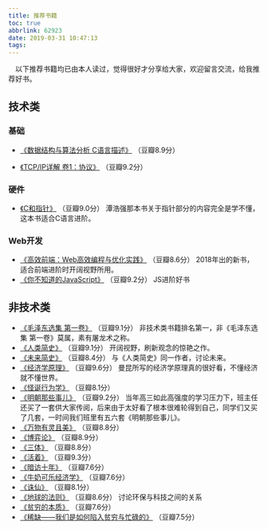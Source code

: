 ```yaml
---
title: 推荐书籍
toc: true
abbrlink: 62923
date: 2019-03-31 10:47:13
tags:
---
```


&emsp;以下推荐书籍均已由本人读过，觉得很好才分享给大家，欢迎留言交流，给我推荐好书。

## 技术类

### 基础
- [《数据结构与算法分析 C语言描述》](https://book.douban.com/subject/1139426/) （豆瓣8.9分）

- [《TCP/IP详解 卷1：协议》](https://book.douban.com/subject/1088054/) （豆瓣9.2分）

### 硬件
- [《C和指针》](https://book.douban.com/subject/3012360/) （豆瓣9.0分）
潭浩强那本书关于指针部分的内容完全是学不懂，这本书适合C语言进阶。

### Web开发
- [《高效前端：Web高效编程与优化实践》](https://book.douban.com/subject/30170670/) （豆瓣8.6分）
2018年出的新书，适合前端进阶时开阔视野所用。
- [《你不知道的JavaScript》](https://book.douban.com/subject/26351021/) （豆瓣9.2分）
JS进阶好书

## 非技术类
- [《毛泽东选集 第一卷》](https://book.douban.com/subject/1139360/) （豆瓣9.1分）
非技术类书籍排名第一，非《毛泽东选集 第一卷》莫属，素有屠龙术之称。
- [《人类简史》](https://book.douban.com/subject/25985021/) （豆瓣9.1分）
开阔视野，刷新观念的惊艳之作。
- [《未来简史》](https://book.douban.com/subject/26943161/) （豆瓣8.4分）
与《人类简史》同一作者，讨论未来。
- [《经济学原理》](https://book.douban.com/subject/26435630/) （豆瓣9.6分）
曼昆所写的经济学原理真的很好看，不懂经济就不懂世界。
- [《怪诞行为学》](https://book.douban.com/subject/3223711/) （豆瓣8.1分）
- [《明朝那些事儿》](https://book.douban.com/subject/7163250/) （豆瓣9.2分）
当年高三如此高强度的学习压力下，班主任还买了一套供大家传阅，后来由于太好看了根本很难轮得到自己，同学们又买了几套，一时间我们班里有五六套《明朝那些事儿》。
- [《万物有灵且美》](https://book.douban.com/subject/4187411/) （豆瓣8.8分）
- [《博弈论》](https://book.douban.com/subject/5346017/) （豆瓣8.9分）
- [《三体》](https://book.douban.com/subject/2567698/) （豆瓣8.8分）
- [《活着》](https://book.douban.com/subject/4913064/) （豆瓣9.3分）
- [《暗访十年》](https://book.douban.com/subject/4822610/) （豆瓣7.6分）
- [《牛奶可乐经济学》](https://book.douban.com/subject/3000997/) （豆瓣7.6分）
- [《诛仙》](https://book.douban.com/subject/2337600/) （豆瓣8.1分）
- [《地球的法则》](https://book.douban.com/subject/10581480/) （豆瓣8.6分）
讨论环保与科技之间的关系
- [《贫穷的本质》](https://book.douban.com/subject/21966353/) （豆瓣7.6分）
- [《稀缺——我们是如何陷入贫穷与忙碌的》](https://book.douban.com/subject/26178426/) （豆瓣7.5分）